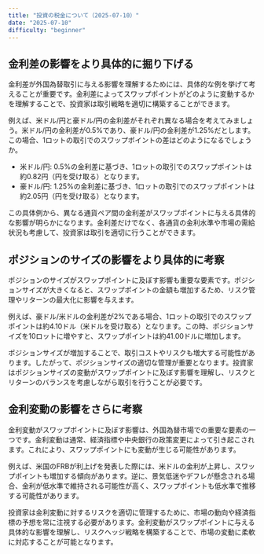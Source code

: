 ```yaml
---
title: "投資の税金について（2025-07-10）"
date: "2025-07-10"
difficulty: "beginner"
---
```


## 金利差の影響をより具体的に掘り下げる

金利差が外国為替取引に与える影響を理解するためには、具体的な例を挙げて考えることが重要です。金利差によってスワップポイントがどのように変動するかを理解することで、投資家は取引戦略を適切に構築することができます。

例えば、米ドル/円と豪ドル/円の金利差がそれぞれ異なる場合を考えてみましょう。米ドル/円の金利差が0.5%であり、豪ドル/円の金利差が1.25%だとします。この場合、1ロットの取引でのスワップポイントの差はどのようになるでしょうか。

- 米ドル/円: 0.5%の金利差に基づき、1ロットの取引でのスワップポイントは約0.82円（円を受け取る）となります。
- 豪ドル/円: 1.25%の金利差に基づき、1ロットの取引でのスワップポイントは約2.05円（円を受け取る）となります。

この具体例から、異なる通貨ペア間の金利差がスワップポイントに与える具体的な影響が明らかになります。金利差だけでなく、各通貨の金利水準や市場の需給状況も考慮して、投資家は取引を適切に行うことができます。

## ポジションのサイズの影響をより具体的に考察

ポジションのサイズがスワップポイントに及ぼす影響も重要な要素です。ポジションサイズが大きくなると、スワップポイントの金額も増加するため、リスク管理やリターンの最大化に影響を与えます。

例えば、豪ドル/米ドルの金利差が2%である場合、1ロットの取引でのスワップポイントは約4.10ドル（米ドルを受け取る）となります。この時、ポジションサイズを10ロットに増やすと、スワップポイントは約41.00ドルに増加します。

ポジションサイズが増加することで、取引コストやリスクも増大する可能性があります。したがって、ポジションサイズの適切な管理が重要となります。投資家はポジションサイズの変動がスワップポイントに及ぼす影響を理解し、リスクとリターンのバランスを考慮しながら取引を行うことが必要です。

## 金利変動の影響をさらに考察

金利変動がスワップポイントに及ぼす影響は、外国為替市場での重要な要素の一つです。金利変動は通常、経済指標や中央銀行の政策変更によって引き起こされます。これにより、スワップポイントにも変動が生じる可能性があります。

例えば、米国のFRBが利上げを発表した際には、米ドルの金利が上昇し、スワップポイントも増加する傾向があります。逆に、景気低迷やデフレが懸念される場合、金利が低水準で維持される可能性が高く、スワップポイントも低水準で推移する可能性があります。

投資家は金利変動に対するリスクを適切に管理するために、市場の動向や経済指標の予想を常に注視する必要があります。金利変動がスワップポイントに与える具体的な影響を理解し、リスクヘッジ戦略を構築することで、市場の変動に柔軟に対応することが可能となります。
